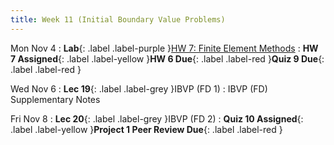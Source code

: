 ```yaml
---
title: Week 11 (Initial Boundary Value Problems)
---
```


Mon Nov 4
: **Lab**{: .label .label-purple }[HW 7: Finite Element Methods](https://classroom.github.com/a/IHv3TqXr)
: **HW 7 Assigned**{: .label .label-yellow }**HW 6 Due**{: .label .label-red }**Quiz 9 Due**{: .label .label-red }

Wed Nov 6
: **Lec 19**{: .label .label-grey }IBVP (FD 1)
    : IBVP (FD) Supplementary Notes

Fri Nov 8
: **Lec 20**{: .label .label-grey }IBVP (FD 2)
: **Quiz 10 Assigned**{: .label .label-yellow }**Project 1 Peer Review Due**{: .label .label-red }